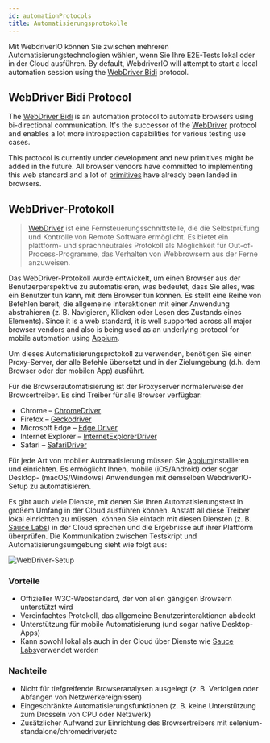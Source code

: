 ```yaml
---
id: automationProtocols
title: Automatisierungsprotokolle
---
```


Mit WebdriverIO können Sie zwischen mehreren Automatisierungstechnologien wählen, wenn Sie Ihre E2E-Tests lokal oder in der Cloud ausführen. By default, WebdriverIO will attempt to start a local automation session using the [WebDriver Bidi](https://w3c.github.io/webdriver-bidi/) protocol.

## WebDriver Bidi Protocol

The [WebDriver Bidi](https://w3c.github.io/webdriver-bidi/) is an automation protocol to automate browsers using bi-directional communication. It's the successor of the [WebDriver](https://w3c.github.io/webdriver/) protocol and enables a lot more introspection capabilities for various testing use cases.

This protocol is currently under development and new primitives might be added in the future. All browser vendors have committed to implementing this web standard and a lot of [primitives](https://wpt.fyi/results/webdriver/tests/bidi?label=experimental&label=master&aligned) have already been landed in browsers.

## WebDriver-Protokoll

> [WebDriver](https://w3c.github.io/webdriver/) ist eine Fernsteuerungsschnittstelle, die die Selbstprüfung und Kontrolle von Remote Software ermöglicht. Es bietet ein plattform- und sprachneutrales Protokoll als Möglichkeit für Out-of-Process-Programme, das Verhalten von Webbrowsern aus der Ferne anzuweisen.

Das WebDriver-Protokoll wurde entwickelt, um einen Browser aus der Benutzerperspektive zu automatisieren, was bedeutet, dass Sie alles, was ein Benutzer tun kann, mit dem Browser tun können. Es stellt eine Reihe von Befehlen bereit, die allgemeine Interaktionen mit einer Anwendung abstrahieren (z. B. Navigieren, Klicken oder Lesen des Zustands eines Elements). Since it is a web standard, it is well supported across all major browser vendors and also is being used as an underlying protocol for mobile automation using [Appium](http://appium.io).

Um dieses Automatisierungsprotokoll zu verwenden, benötigen Sie einen Proxy-Server, der alle Befehle übersetzt und in der Zielumgebung (d.h. dem Browser oder der mobilen App) ausführt.

Für die Browserautomatisierung ist der Proxyserver normalerweise der Browsertreiber. Es sind Treiber für alle Browser verfügbar:

- Chrome – [ChromeDriver](http://chromedriver.chromium.org/downloads)
- Firefox – [Geckodriver](https://github.com/mozilla/geckodriver/releases)
- Microsoft Edge – [Edge Driver](https://developer.microsoft.com/en-us/microsoft-edge/tools/webdriver/)
- Internet Explorer – [InternetExplorerDriver](https://github.com/SeleniumHQ/selenium/wiki/InternetExplorerDriver)
- Safari – [SafariDriver](https://developer.apple.com/documentation/webkit/testing_with_webdriver_in_safari)

Für jede Art von mobiler Automatisierung müssen Sie [Appium](http://appium.io)installieren und einrichten. Es ermöglicht Ihnen, mobile (iOS/Android) oder sogar Desktop- (macOS/Windows) Anwendungen mit demselben WebdriverIO-Setup zu automatisieren.

Es gibt auch viele Dienste, mit denen Sie Ihren Automatisierungstest in großem Umfang in der Cloud ausführen können. Anstatt all diese Treiber lokal einrichten zu müssen, können Sie einfach mit diesen Diensten (z. B. [Sauce Labs](https://saucelabs.com)) in der Cloud sprechen und die Ergebnisse auf ihrer Plattform überprüfen. Die Kommunikation zwischen Testskript und Automatisierungsumgebung sieht wie folgt aus:

![WebDriver-Setup](/img/webdriver.png)

### Vorteile

- Offizieller W3C-Webstandard, der von allen gängigen Browsern unterstützt wird
- Vereinfachtes Protokoll, das allgemeine Benutzerinteraktionen abdeckt
- Unterstützung für mobile Automatisierung (und sogar native Desktop-Apps)
- Kann sowohl lokal als auch in der Cloud über Dienste wie [Sauce Labs](https://saucelabs.com)verwendet werden

### Nachteile

- Nicht für tiefgreifende Browseranalysen ausgelegt (z. B. Verfolgen oder Abfangen von Netzwerkereignissen)
- Eingeschränkte Automatisierungsfunktionen (z. B. keine Unterstützung zum Drosseln von CPU oder Netzwerk)
- Zusätzlicher Aufwand zur Einrichtung des Browsertreibers mit selenium-standalone/chromedriver/etc
